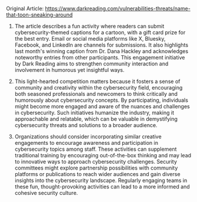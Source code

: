 Original Article: https://www.darkreading.com/vulnerabilities-threats/name-that-toon-sneaking-around

1) The article describes a fun activity where readers can submit cybersecurity-themed captions for a cartoon, with a gift card prize for the best entry. Email or social media platforms like X, Bluesky, Facebook, and LinkedIn are channels for submissions. It also highlights last month's winning caption from Dr. Dana Hackley and acknowledges noteworthy entries from other participants. This engagement initiative by Dark Reading aims to strengthen community interaction and involvement in humorous yet insightful ways.

2) This light-hearted competition matters because it fosters a sense of community and creativity within the cybersecurity field, encouraging both seasoned professionals and newcomers to think critically and humorously about cybersecurity concepts. By participating, individuals might become more engaged and aware of the nuances and challenges in cybersecurity. Such initiatives humanize the industry, making it approachable and relatable, which can be valuable in demystifying cybersecurity threats and solutions to a broader audience.

3) Organizations should consider incorporating similar creative engagements to encourage awareness and participation in cybersecurity topics among staff. These activities can supplement traditional training by encouraging out-of-the-box thinking and may lead to innovative ways to approach cybersecurity challenges. Security committees might explore partnership possibilities with community platforms or publications to reach wider audiences and gain diverse insights into the cybersecurity landscape. Regularly engaging teams in these fun, thought-provoking activities can lead to a more informed and cohesive security culture.
